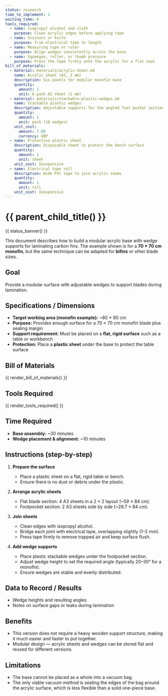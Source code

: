 ```yaml
---
status: research
time_to_implement: 1
waiting_time: 0
tools_required:
  - name: Isopropyl alcohol and cloth
    purpose: Clean acrylic edges before applying tape
  - name: Scissors or knife
    purpose: Trim electrical tape to length
  - name: Measuring tape or ruler
    purpose: Align wedges consistently across the base
  - name: Squeegee, roller, or thumb pressure
    purpose: Press the tape firmly onto the acrylic for a flat seal
bill_of_materials:
  - material: materials/acrylic-sheet.md
    name: Acrylic sheet (A3, 2 mm)
    description: Six panels for modular monofin base
    quantity:
      amount: 1
      unit: 6 pack A3 sheet (2 mm)
  - material: materials/stackable-plastic-wedges.md
    name: Stackable plastic wedges
    description: Adjustable supports for the angled foot pocket section
    quantity:
      amount: 1
      unit: pack (18 wedges)
    unit_cost:
      amount: 7.00
      currency: GBP
  - name: Protective plastic sheet
    description: Disposable sheet to protect the bench surface
    quantity:
      amount: 1
      unit: sheet
    unit_cost: Inexpensive
  - name: Electrical tape roll
    description: Wide PVC tape to join acrylic seams
    quantity:
      amount: 1
      unit: roll
    unit_cost: Inexpensive
---
```

# {{ parent_child_title() }}
{{ status_banner() }}

This document describes how to build a modular acrylic base with wedge supports for laminating carbon fins.
The example shown is for a **70 × 70 cm monofin**, but the same technique can be adapted for **bifins** or other blade sizes.

## Goal
Provide a modular surface with adjustable wedges to support blades during lamination.

## Specifications / Dimensions
- **Target working area (monofin example):** ~80 × 90 cm  
- **Purpose:** Provides enough surface for a 70 × 70 cm monofin blade plus sealing margin  
- **Support requirement:** Must be placed on a **flat, rigid surface** such as a table or workbench  
- **Protection:** Place a **plastic sheet** under the base to protect the table surface  

## Bill of Materials

{{ render_bill_of_materials() }}

## Tools Required
{{ render_tools_required() }}

## Time Required
- **Base assembly:** ~30 minutes  
- **Wedge placement & alignment:** ~10 minutes  

## Instructions (step-by-step)
1. **Prepare the surface**  
     - Place a plastic sheet on a flat, rigid table or bench.  
     - Ensure there is no dust or debris under the plastic.  

2. **Arrange acrylic sheets**  
     - Flat blade section: 4 A3 sheets in a 2 × 2 layout (~59 × 84 cm).  
     - Footpocket section: 2 A3 sheets side by side (~29.7 × 84 cm).  

3. **Join sheets**  
     - Clean edges with isopropyl alcohol.  
     - Bridge each joint with electrical tape, overlapping slightly (1–2 mm).  
     - Press tape firmly to remove trapped air and keep surface flush.  

4. **Add wedge supports**  
     - Place plastic stackable wedges under the footpocket section.  
     - Adjust wedge height to set the required angle (typically 20–30° for a monofin).
     - Ensure wedges are stable and evenly distributed.  

## Data to Record / Results
- Wedge heights and resulting angles
- Notes on surface gaps or leaks during lamination

## Benefits
- This version does not require a heavy wooden support structure, making it much easier and faster to put together.
- Modular design — acrylic sheets and wedges can be stored flat and reused for different versions.

## Limitations
- The base cannot be placed as a whole into a vacuum bag.
- The only viable vacuum method is sealing the edges of the bag around the acrylic surface, which is less flexible than a solid one-piece base.
